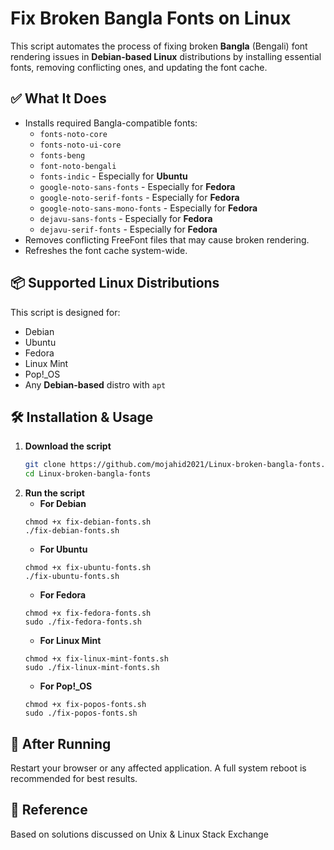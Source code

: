 # Fix Broken Bangla Fonts on Linux

This script automates the process of fixing broken **Bangla** (Bengali) font rendering issues in **Debian-based Linux** distributions by installing essential fonts, removing conflicting ones, and updating the font cache.

## ✅ What It Does

- Installs required Bangla-compatible fonts:
  - `fonts-noto-core`
  - `fonts-noto-ui-core`
  - `fonts-beng`
  - `font-noto-bengali`
  - `fonts-indic` - Especially for **Ubuntu**
  - `google-noto-sans-fonts` - Especially for **Fedora**
  - `google-noto-serif-fonts` - Especially for **Fedora**
  - `google-noto-sans-mono-fonts` - Especially for **Fedora**
  - `dejavu-sans-fonts` - Especially for **Fedora**
  - `dejavu-serif-fonts` - Especially for **Fedora**
- Removes conflicting FreeFont files that may cause broken rendering.
- Refreshes the font cache system-wide.

## 📦 Supported Linux Distributions

This script is designed for:

- Debian
- Ubuntu
- Fedora
- Linux Mint
- Pop!_OS
- Any **Debian-based** distro with `apt`

## 🛠 Installation & Usage

1. **Download the script**
   ```bash
   git clone https://github.com/mojahid2021/Linux-broken-bangla-fonts.git
   cd Linux-broken-bangla-fonts

2. **Run the script** 
      - **For Debian**
    ```
    chmod +x fix-debian-fonts.sh
    ./fix-debian-fonts.sh
    ```
      - **For Ubuntu**
    ```
    chmod +x fix-ubuntu-fonts.sh
    ./fix-ubuntu-fonts.sh
    ```
      - **For Fedora**
      ```
      chmod +x fix-fedora-fonts.sh
      sudo ./fix-fedora-fonts.sh
      ```
      - **For Linux Mint**
      ```
      chmod +x fix-linux-mint-fonts.sh
      sudo ./fix-linux-mint-fonts.sh
      ```
      - **For Pop!_OS**
      ```
      chmod +x fix-popos-fonts.sh
      sudo ./fix-popos-fonts.sh
      ```      
## 🔁 After Running
Restart your browser or any affected application. A full system reboot is recommended for best results.

## 📄 Reference
Based on solutions discussed on Unix & Linux Stack Exchange









